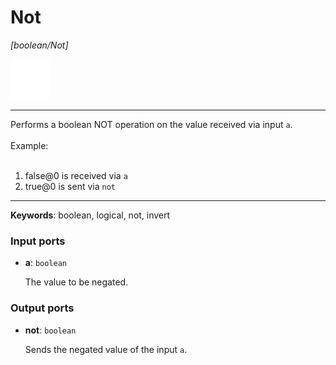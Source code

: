 # Not

_[boolean/Not]_

![icon](</assets/icons/abac34e3-c832-4c7b-b045-62f82ebc3ddb.png>)

---

Performs a boolean NOT operation on the value received via input `a`.<br>
<br>
Example:<br>
<br>
1. false@0 is received via `a`<br>
2. true@0 is sent via `not`<br>

---

__Keywords__: boolean, logical, not, invert

### Input ports

* __a__: ` boolean `

    The value to be negated.<br>

### Output ports

* __not__: ` boolean `

    Sends the negated value of the input `a`.<br>

